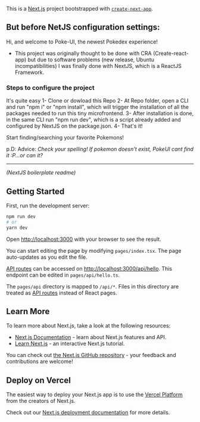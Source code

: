 This is a [Next.js](https://nextjs.org/) project bootstrapped with [`create-next-app`](https://github.com/vercel/next.js/tree/canary/packages/create-next-app).

## But before NetJS configuration settings:
Hi, and welcome to Poke-UI, the newest Pokedex experience!

- This project was originally thought to be done with CRA (Create-react-app) but due to software problems (new release, Ubuntu incompatibilities) I was finally done with NextJS, which is a ReactJS Framework.

### Steps to configure the project
It's quite easy
1- Clone or dowload this Repo
2- At Repo folder, open a CLI and run "npm i" or "npm install", which will trigger the installation of all the packages needed to run this tiny microfrontend.
3- After installation is done, in the same CLI run "npm run dev", which is a script already added and configured by NextJS on the package.json.
4- That's it!

Start finding/searching your favorite Pokemons!

p.D: Advice: *Check your spelling! If pokemon doesn't exist, PokeUI cant find it :P...or can it?*

----------------------------------------------------------------
*(NextJS boilerplate readme)*
## Getting Started

First, run the development server:

```bash
npm run dev
# or
yarn dev
```

Open [http://localhost:3000](http://localhost:3000) with your browser to see the result.

You can start editing the page by modifying `pages/index.tsx`. The page auto-updates as you edit the file.

[API routes](https://nextjs.org/docs/api-routes/introduction) can be accessed on [http://localhost:3000/api/hello](http://localhost:3000/api/hello). This endpoint can be edited in `pages/api/hello.ts`.

The `pages/api` directory is mapped to `/api/*`. Files in this directory are treated as [API routes](https://nextjs.org/docs/api-routes/introduction) instead of React pages.

## Learn More

To learn more about Next.js, take a look at the following resources:

- [Next.js Documentation](https://nextjs.org/docs) - learn about Next.js features and API.
- [Learn Next.js](https://nextjs.org/learn) - an interactive Next.js tutorial.

You can check out [the Next.js GitHub repository](https://github.com/vercel/next.js/) - your feedback and contributions are welcome!

## Deploy on Vercel

The easiest way to deploy your Next.js app is to use the [Vercel Platform](https://vercel.com/new?utm_medium=default-template&filter=next.js&utm_source=create-next-app&utm_campaign=create-next-app-readme) from the creators of Next.js.

Check out our [Next.js deployment documentation](https://nextjs.org/docs/deployment) for more details.
